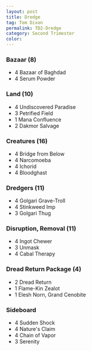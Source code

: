 ```yaml
---
layout: post
title: Dredge
tag: Tom Dixon
permalink: TD2-Dredge
category: Second Trimester
color:
---
```


### Bazaar (8)
- 4 Bazaar of Baghdad
- 4 Serum Powder

### Land (10)
- 4 Undiscovered Paradise
- 3 Petrified Field
- 1 Mana Confluence
- 2 Dakmor Salvage

### Creatures (16)
- 4 Bridge from Below
- 4 Narcomoeba
- 4 Ichorid
- 4 Bloodghast

### Dredgers (11)
- 4 Golgari Grave-Troll
- 4 Stinkweed Imp
- 3 Golgari Thug

### Disruption, Removal (11)
- 4 Ingot Chewer
- 3 Unmask
- 4 Cabal Therapy

### Dread Return Package (4)
- 2 Dread Return
- 1 Flame-Kin Zealot
- 1 Elesh Norn, Grand Cenobite



### Sideboard

- 4 Sudden Shock
- 4 Nature's Claim
- 4 Chain of Vapor
- 3 Serenity

